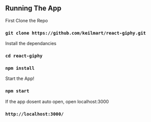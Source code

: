 ## Running The App

First Clone the Repo

### `git clone https://github.com/keilmart/react-giphy.git`


Install the dependancies

### `cd react-giphy`
### `npm install`


Start the App!

### `npm start`


If the app dosent auto open, open localhost:3000

### `http://localhost:3000/`


